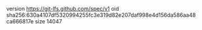 version https://git-lfs.github.com/spec/v1
oid sha256:630a4107df5320994255fc3e319d82e207daf998e4d156da586aa48ca666817e
size 14047
